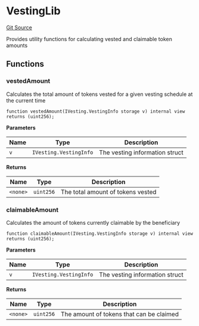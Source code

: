 # VestingLib
[Git Source](https://github.com/SolidityUniversity/smart-deployer/blob/c317992a2ee80ce05c7c36182238c87b8702d943/src/Vesting/VestingLib.sol)

Provides utility functions for calculating vested and claimable token amounts


## Functions
### vestedAmount

Calculates the total amount of tokens vested for a given vesting schedule at the current time


```solidity
function vestedAmount(IVesting.VestingInfo storage v) internal view returns (uint256);
```
**Parameters**

|Name|Type|Description|
|----|----|-----------|
|`v`|`IVesting.VestingInfo`|The vesting information struct|

**Returns**

|Name|Type|Description|
|----|----|-----------|
|`<none>`|`uint256`|The total amount of tokens vested|


### claimableAmount

Calculates the amount of tokens currently claimable by the beneficiary


```solidity
function claimableAmount(IVesting.VestingInfo storage v) internal view returns (uint256);
```
**Parameters**

|Name|Type|Description|
|----|----|-----------|
|`v`|`IVesting.VestingInfo`|The vesting information struct|

**Returns**

|Name|Type|Description|
|----|----|-----------|
|`<none>`|`uint256`|The amount of tokens that can be claimed|


